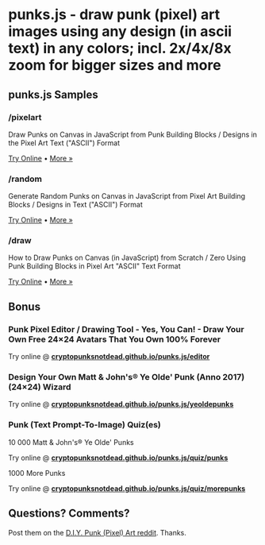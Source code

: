 # punks.js - draw punk (pixel) art images using any design (in ascii text) in any colors; incl. 2x/4x/8x zoom for bigger sizes and more



## punks.js Samples


### /pixelart

Draw Punks on Canvas in JavaScript from Punk Building Blocks / Designs in the Pixel Art Text ("ASCII") Format


[Try Online](https://cryptopunksnotdead.github.io/punks.js/pixelart/pixelart/) •
[More »](pixelart/pixelart)


### /random

Generate Random Punks on Canvas in JavaScript from Pixel Art Building Blocks / Designs in Text ("ASCII") Format

[Try Online](https://cryptopunksnotdead.github.io/punks.js/pixelart/random/) •
[More »](pixelart/random)


### /draw

How to Draw Punks on Canvas (in JavaScript) from Scratch / Zero Using Punk Building Blocks in Pixel Art "ASCII" Text Format

[Try Online](https://cryptopunksnotdead.github.io/punks.js/pixelart/draw/punks) •
[More »](pixelart/draw)




## Bonus

###  Punk Pixel Editor / Drawing Tool - Yes, You Can! - Draw Your Own Free 24×24 Avatars That You Own 100% Forever

Try online @ [**cryptopunksnotdead.github.io/punks.js/editor**](https://cryptopunksnotdead.github.io/punks.js/editor/)




### Design Your Own Matt & John's® Ye Olde' Punk (Anno 2017) (24×24) Wizard

Try online @ [**cryptopunksnotdead.github.io/punks.js/yeoldepunks**](https://cryptopunksnotdead.github.io/punks.js/yeoldepunks/)


### Punk (Text Prompt-To-Image) Quiz(es)


10 000 Matt & John's® Ye Olde' Punks

Try online @ [**cryptopunksnotdead.github.io/punks.js/quiz/punks**](https://cryptopunksnotdead.github.io/punks.js/quiz/punks)


1000 More Punks

Try online @ [**cryptopunksnotdead.github.io/punks.js/quiz/morepunks**](https://cryptopunksnotdead.github.io/punks.js/quiz/morepunks)





## Questions? Comments?

Post them on the [D.I.Y. Punk (Pixel) Art reddit](https://old.reddit.com/r/DIYPunkArt). Thanks.



